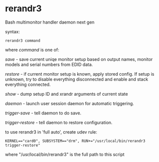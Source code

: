 # rerandr3
Bash multimonitor handler daemon next gen

syntax:

	rerandr3 command

where *command* is one of:

*save* - save current uniqe monitor setup based on output names,
monitor models and serial numbers from EDID data.

*restore* - if current monitor setup is known, apply stored config.
If setup is unknown, try to disable everything disconnected and
enable and stack everything connected.

*show* - dump setup ID and xrandr arguments of current state

*daemon* - launch user session daemon for automatic triggering.

*trigger-save* - tell daemon to do save.

*trigger-restore* - tell daemon to restore configuration.


to use rerandr3 in 'full auto', create udev rule:

	KERNEL=="card0", SUBSYSTEM=="drm", RUN+="/usr/local/bin/rerandr3 trigger-restore"

where "/usr/local/bin/rerandr3" is the full path to this script
